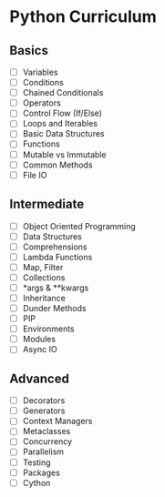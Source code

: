 # Python Curriculum

## Basics

- [ ] Variables
- [ ] Conditions
- [ ] Chained Conditionals
- [ ] Operators
- [ ] Control Flow (If/Else)
- [ ] Loops and Iterables
- [ ] Basic Data Structures
- [ ] Functions
- [ ] Mutable vs Immutable
- [ ] Common Methods
- [ ] File IO

## Intermediate

- [ ] Object Oriented Programming
- [ ] Data Structures
- [ ] Comprehensions
- [ ] Lambda Functions
- [ ] Map, Filter
- [ ] Collections
- [ ] \*args & **kwargs
- [ ] Inheritance
- [ ] Dunder Methods
- [ ] PIP
- [ ] Environments
- [ ] Modules
- [ ] Async IO

## Advanced

- [ ] Decorators
- [ ] Generators
- [ ] Context Managers
- [ ] Metaclasses
- [ ] Concurrency
- [ ] Parallelism
- [ ] Testing
- [ ] Packages
- [ ] Cython
